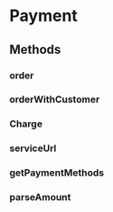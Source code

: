 # Payment

## Methods

### order

### orderWithCustomer

### Charge

### serviceUrl

### getPaymentMethods

### parseAmount